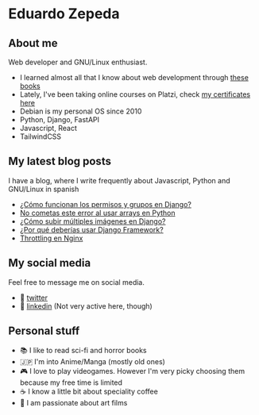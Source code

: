 # Eduardo Zepeda

## About me

Web developer and GNU/Linux enthusiast.
  - I learned almost all that I know about web development through [these books][books]
  - Lately, I've been taking online courses on Platzi, check [my certificates here][certificates] 
  - Debian is my personal OS since 2010
  - Python, Django, FastAPI
  - Javascript, React
  - TailwindCSS

## My latest blog posts

I have a blog, where I write frequently about Javascript, Python and GNU/Linux in spanish

<!-- BLOG-POST-LIST:START -->
- [¿Cómo funcionan los permisos y grupos en Django?](https://coffeebytes.dev/como-funcionan-los-permisos-y-grupos-en-django/)
- [No cometas este error al usar arrays en Python](https://coffeebytes.dev/no-cometas-este-error-al-usar-arrays-en-python/)
- [¿Cómo subir múltiples imágenes en Django?](https://coffeebytes.dev/como-subir-multiples-imagenes-en-django/)
- [¿Por qué deberías usar Django Framework?](https://coffeebytes.dev/por-que-deberias-usar-django-framework/)
- [Throttling en Nginx](https://coffeebytes.dev/como-limitar-peticiones-con-throttling-en-nginx/)
<!-- BLOG-POST-LIST:END -->

## My social media

Feel free to message me on social media. 

  - :speech_balloon: [twitter][twitter]
  - :anger: [linkedin][linkedin] (Not very active here, though)

## Personal stuff

  - :books: I like to read sci-fi and horror books
  - :jp: I'm into Anime/Manga (mostly old ones)
  - :video_game: I love to play videogames. However I'm very picky choosing them because my free time is limited
  - :coffee: I know a little bit about speciality coffee
  - :movie_camera: I am passionate about art films

[books]: https://coffeebytes.dev/en/books-ive-read-and-reviews/ "I wrote a few reviews about them"
[certificates]: https://platzi.com/@eduardo-zepeda/
[website]: https://coffeebytes.dev
[twitter]: https://twitter.com/neon_affogato
[linkedin]: https://linkedin.com/in/--eduardozepeda--
